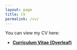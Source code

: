 ```yaml
---
layout: page
title: CV
permalink: /cv/
---
```


You can view my CV here:

- **[Curriculum Vitae (Overleaf)](https://www.overleaf.com/read/<randomstring>)**
